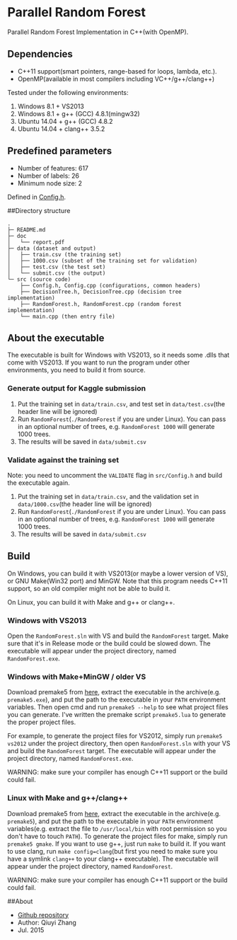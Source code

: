# Parallel Random Forest

Parallel Random Forest Implementation in C++(with OpenMP).

## Dependencies

* C++11 support(smart pointers, range-based for loops, lambda, etc.).
* OpenMP(available in most compilers including VC++/g++/clang++)

Tested under the following environments:

1. Windows 8.1 + VS2013
2. Windows 8.1 + g++ (GCC) 4.8.1(mingw32)
3. Ubuntu 14.04 + g++ (GCC) 4.8.2
4. Ubuntu 14.04 + clang++ 3.5.2

## Predefined parameters

* Number of features: 617
* Number of labels: 26
* Minimum node size: 2

Defined in [Config.h](src/Config.h).

##Directory structure

```
.
├─ README.md
├─ doc
│   └── report.pdf
├─ data (dataset and output)
│   ├── train.csv (the training set)
│   ├── 1000.csv (subset of the training set for validation)
│   ├── test.csv (the test set)
│   └── submit.csv (the output)
└─ src (source code)
    ├── Config.h, Config.cpp (configurations, common headers)
    ├── DecisionTree.h, DecisionTree.cpp (decision tree implementation)
    ├── RandomForest.h, RandomForest.cpp (random forest implementation)
    └── main.cpp (then entry file)
```

## About the executable

The executable is built for Windows with VS2013, so it needs some .dlls that come with VS2013. If you want to run the program under other environments, you need to build it from source.

### Generate output for Kaggle submission

1. Put the training set in `data/train.csv`, and test set in `data/test.csv`(the header line will be ignored)
2. Run `RandomForest`(`./RandomForest` if you are under Linux). You can pass in an optional number of trees, e.g. `RandomForest 1000` will generate 1000 trees.
3. The results will be saved in `data/submit.csv`

### Validate against the training set

Note: you need to uncomment the `VALIDATE` flag in `src/Config.h` and build the executable again.

1. Put the training set in `data/train.csv`, and the validation set in `data/1000.csv`(the header line will be ignored)
2. Run `RandomForest`(`./RandomForest` if you are under Linux). You can pass in an optional number of trees, e.g. `RandomForest 1000` will generate 1000 trees.
3. The results will be saved in `data/submit.csv`

## Build

On Windows, you can build it with VS2013(or maybe a lower version of VS), or GNU Make(Win32 port) and MinGW. Note that this program needs C++11 support, so an old compiler might not be able to build it.

On Linux, you can build it with Make and g++ or clang++.

### Windows with VS2013

Open the `RandomForest.sln` with VS and build the `RandomForest` target. Make sure that it's in Release mode or the build could be slowed down. The executable will appear under the project directory, named `RandomForest.exe`.

### Windows with Make+MinGW / older VS

Download premake5 from [here](https://premake.github.io/download.html#v5), extract the executable in the archive(e.g. `premake5.exe`), and put the path to the executable in your `PATH` environment variables. Then open cmd and run `premake5 --help` to see what project files you can generate. I've written the premake script `premake5.lua` to generate the proper project files.

For example, to generate the project files for VS2012, simply run `premake5 vs2012` under the project directory, then open `RandomForest.sln` with your VS and build the `RandomForest` target. The executable will appear under the project directory, named `RandomForest.exe`.

WARNING: make sure your compiler has enough C++11 support or the build could fail.

### Linux with Make and g++/clang++

Download premake5 from [here](https://premake.github.io/download.html#v5), extract the executable in the archive(e.g. `premake5`), and put the path to the executable in your `PATH` environment variables(e.g. extract the file to `/usr/local/bin` with root permission so you don't have to touch `PATH`). To generate the project files for make, simply run `premake5 gmake`. If you want to use g++, just run `make` to build it. If you want to use clang, run `make config=clang`(but first you need to make sure you have a symlink `clang++` to your clang++ executable). The executable will appear under the project directory, named `RandomForest`.

WARNING: make sure your compiler has enough C++11 support or the build could fail.

##About

* [Github repository](https://github.com/joyeecheung/parallel-random-forest)
* Author: Qiuyi Zhang
* Jul. 2015
